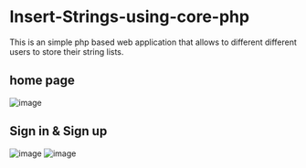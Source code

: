 # Insert-Strings-using-core-php
This is an simple php based web application that allows to different different users to store their string lists.

## home page
![image](https://github.com/dikshasingh001/Content-Management-System/assets/115875853/f28ac720-99c3-48ca-a80a-f6d3841a031a)


## Sign in & Sign up
![image](https://github.com/Kushalobroy/Insert-Strings-using-core-php/assets/92447922/c9d5a74c-1e2d-4258-9665-4e17a5c17edf)
![image](https://github.com/Kushalobroy/Insert-Strings-using-core-php/assets/92447922/cf22f3c4-d39f-415d-9167-0524c9bbfe9d)
